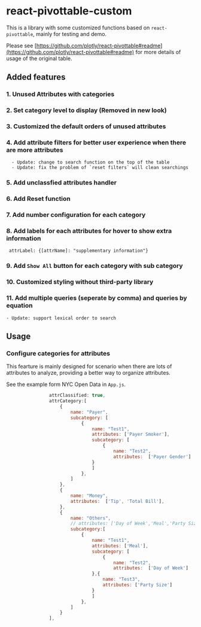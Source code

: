# react-pivottable-custom
This is a library with some customized functions based on `react-pivottable`, mainly for testing and demo. 

Please see [https://github.com/plotly/react-pivottable#readme](https://github.com/plotly/react-pivottable#readme) for more details of usage of the original table.

## Added features

### 1. Unused Attributes with categories
### 2. Set category level to display (Removed in new look)
### 3. Customized the default orders of unused attributes 
### 4. Add attribute filters for better user experience when there are more attributes
      - Update: change to search function on the top of the table
      - Update: fix the problem of `reset filters` will clean searchings
### 5. Add unclassfied attributes handler
### 6. Add Reset function
### 7. Add number configuration for each category
### 8. Add labels for each attributes for hover to show extra information 
```
 attrLabel: {[attrName]: "supplementary information"}
```
### 9. Add `Show All` button for each category with sub category
### 10. Customized styling without third-party library
### 11. Add multiple queries (seperate by comma) and queries by equation
    - Update: support lexical order to search

## Usage 
### Configure categories for attributes
This fearture is mainly designed for scenario when there are lots of attributes to analyze, providing a better way to organize attributes.

See the example form NYC Open Data in `App.js`.

```JavaScript
                attrClassified: true,
                attrCategory:[
                    {
                        name: "Payer",
                        subcategory: [
                            {
                                name: "Test1",
                                attributes: ['Payer Smoker'],
                                subcategory: [
                                    {
                                        name: "Test2",
                                        attributes:  ['Payer Gender']
                                }
                                ]
                            },
                        ]
                    },
                    {
                        name: "Money",
                        attributes:  ['Tip', 'Total Bill'],
                    },
                    {
                        name: "Others",
                        // attributes: ['Day of Week','Meal','Party Size'],
                        subcategory:[
                            {
                                name: "Test1",
                                attributes: ['Meal'],
                                subcategory: [
                                    {
                                        name: "Test2",
                                        attributes:  ['Day of Week']
                                },{
                                    name: "Test3",
                                    attributes: ['Party Size']
                                }
                                ]
                            },
                        ]
                    }
                ],
```